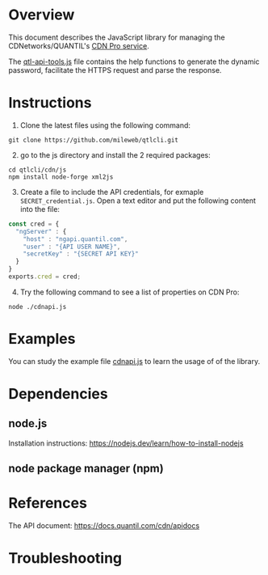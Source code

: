 # Overview

This document describes the JavaScript library for managing the CDNetworks/QUANTIL's [CDN Pro service](https://www.cdnetworks.com/cdn360/).

The [qtl-api-tools.js](qtl-api-tools.js) file contains the help functions to generate the dynamic password, facilitate the HTTPS request and parse the response.

# Instructions
1. Clone the latest files using the following command:
```
git clone https://github.com/mileweb/qtlcli.git
```
2. go to the js directory and install the 2 required packages:
```
cd qtlcli/cdn/js
npm install node-forge xml2js
```
3. Create a file to include the API credentials, for exmaple `SECRET_credential.js`. Open a text editor and put the following content into the file:
```Javascript
const cred = {
  "ngServer" : { 
    "host" : "ngapi.quantil.com",
    "user" : "{API USER NAME}",
    "secretKey" : "{SECRET API KEY}"
  }
}
exports.cred = cred;
```
4. Try the following command to see a list of properties on CDN Pro:
```Shell
node ./cdnapi.js
```

# Examples
You can study the example file [cdnapi.js](cdnapi.js) to learn the usage of of the library.

# Dependencies
## node.js
Installation instructions: https://nodejs.dev/learn/how-to-install-nodejs
## node package manager (npm)

# References
The API document: https://docs.quantil.com/cdn/apidocs

# Troubleshooting
